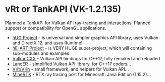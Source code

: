 # vRt or TankAPI (VK-1.2.135)

Planned a TankAPI for Vulkan API ray-tracing and interactions. 
Planned support or compatibility for OpenGL applications. 

- [hUG Project](https://github.com/hE-ART/hUG) - is universal and simpler graphics API library, uses Vulkan and DirectX 12, and uses Runtime! 
- [hE-ART Project](https://github.com/hE-ART) - is VERY HUGE super-project, which will containing sub-modules and examples
- [VulkanCXX](https://github.com/hyperearth/VulkanCXX) - Vulkan API bindings for C++17, fully remaked and reloaded
- [LancER](https://github.com/hyperearth/LancER) - simplified Vulkan API library, for C++17 coders...
- [VKt/VKh](https://github.com/world8th/vkt) - small framework, and helpers for Vulkan API...
- [MineRTX](https://github.com/hyperearth/MineRTX) - RTX ray tracing port for Minecraft: Java Edition (1.15.2)...
